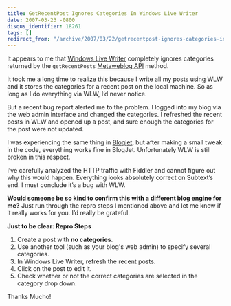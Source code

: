 ```yaml
---
title: GetRecentPost Ignores Categories In Windows Live Writer
date: 2007-03-23 -0800
disqus_identifier: 18261
tags: []
redirect_from: "/archive/2007/03/22/getrecentpost-ignores-categories-in-windows-live-writer.aspx/"
---
```


It appears to me that [Windows Live
Writer](http://windowslivewriter.spaces.live.com/ "Windows Live Writer Space")
completely ignores categories returned by the `getRecentPosts`
[Metaweblog
API](http://www.xmlrpc.com/metaWeblogApi "Metaweblog API RFC") method.

It took me a long time to realize this because I write all my posts
using WLW and it stores the categories for a recent post on the local
machine. So as long as I do everything via WLW, I’d never notice.

But a recent bug report alerted me to the problem. I logged into my blog
via the web admin interface and changed the categories. I refreshed the
recent posts in WLW and opened up a post, and sure enough the categories
for the post were not updated.

I was experiencing the same thing in
[Blogjet](http://blogjet.com/ "Blogjet"), but after making a small tweak
in the code, everything works fine in BlogJet. Unfortunately WLW is
still broken in this respect.

I’ve carefully analyzed the HTTP traffic with Fiddler and cannot figure
out why this would happen. Everything looks absolutely correct on
Subtext’s end. I must conclude it’s a bug with WLW.

**Would someone be so kind to confirm this with a different blog engine
for me?** Just run through the repro steps I mentioned above and let me
know if it really works for you. I’d really be grateful.

**Just to be clear: Repro Steps**

1.  Create a post with **no categories**.
2.  Use another tool (such as your blog's web admin) to specify several
    categories.
3.  In Windows Live Writer, refresh the recent posts.
4.  Click on the post to edit it.
5.  Check whether or not the correct categories are selected in the
    category drop down.

Thanks Mucho!


